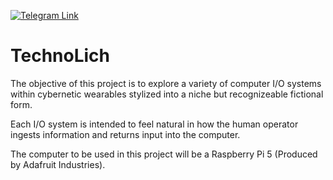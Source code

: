 [![Telegram Link](https://drive.google.com/file/d/10MEli_9RtR2IaqvtFpHiZ8w-klnqeBKR/view?usp=drivesdk)](https://t.me/Tom_Nin)

# TechnoLich
The objective of this project is to explore a variety of computer I/O systems within cybernetic wearables stylized into a niche but recognizeable fictional form.

Each I/O system is intended to feel natural in how the human operator ingests information and returns input into the computer.

The computer to be used in this project will be a Raspberry Pi 5 (Produced by Adafruit Industries).
